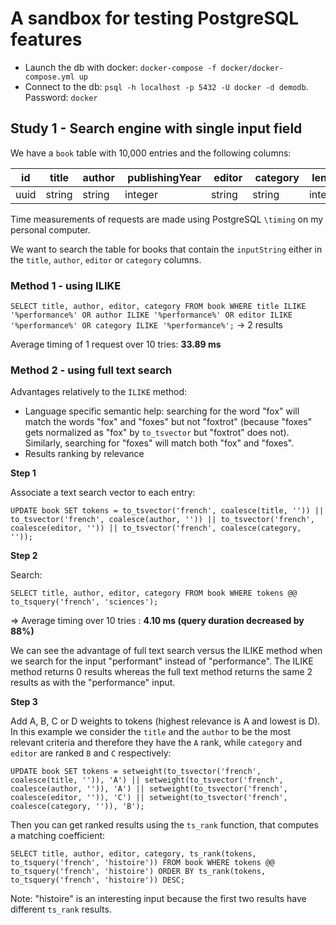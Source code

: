# A sandbox for testing PostgreSQL features

- Launch the db with docker: `docker-compose -f docker/docker-compose.yml up`
- Connect to the db: `psql -h localhost -p 5432 -U docker -d demodb`. Password: `docker`

## Study 1 - Search engine with single input field

We have a `book` table with 10,000 entries and the following columns:

| id   | title  | author |  publishingYear |  editor |  category |  lendingNumber2017 |
| ---- | ------ | ------ | --------------- | ------- | --------- | ------------------ |
| uuid | string | string | integer         | string  | string    | integer            |

Time measurements of requests are made using PostgreSQL `\timing` on my personal computer.

We want to search the table for books that contain the `inputString` either in the `title`, `author`, `editor` or `category` columns.

### Method 1 - using ILIKE

`SELECT title, author, editor, category FROM book WHERE title ILIKE '%performance%' OR author ILIKE '%performance%' OR editor ILIKE '%performance%' OR category ILIKE '%performance%';` -> 2 results

Average timing of 1 request over 10 tries: **33.89 ms**

### Method 2 - using full text search

Advantages relatively to the `ILIKE` method:

* Language specific semantic help: searching for the word "fox" will match the words "fox" and "foxes" but not "foxtrot" (because "foxes" gets normalized as "fox" by `to_tsvector` but "foxtrot" does not). Similarly, searching for "foxes" will match both "fox" and "foxes".
* Results ranking by relevance

**Step 1**

Associate a text search vector to each entry:

`UPDATE book SET tokens = to_tsvector('french', coalesce(title, '')) || to_tsvector('french', coalesce(author, '')) || to_tsvector('french', coalesce(editor, '')) || to_tsvector('french', coalesce(category, ''));`

**Step 2**

Search:

`SELECT title, author, editor, category FROM book WHERE tokens @@ to_tsquery('french', 'sciences');`

=> Average timing over 10 tries : **4.10 ms (query duration decreased by 88%)**

We can see the advantage of full text search versus the ILIKE method when we search for the input "performant" instead of "performance". The ILIKE method returns 0 results whereas the full text method returns the same 2 results as with the "performance" input.

**Step 3**

Add A, B, C or D weights to tokens (highest relevance is A and lowest is D). In this example we consider the `title` and the `author` to be the most relevant criteria and therefore they have the `A` rank, while `category` and `editor` are ranked `B` and `C` respectively:

`UPDATE book SET tokens = setweight(to_tsvector('french', coalesce(title, '')), 'A') || setweight(to_tsvector('french', coalesce(author, '')), 'A') || setweight(to_tsvector('french', coalesce(editor, '')), 'C') || setweight(to_tsvector('french', coalesce(category, '')), 'B');`

Then you can get ranked results using the `ts_rank` function, that computes a matching coefficient:

`SELECT title, author, editor, category, ts_rank(tokens, to_tsquery('french', 'histoire')) FROM book WHERE tokens @@ to_tsquery('french', 'histoire') ORDER BY ts_rank(tokens, to_tsquery('french', 'histoire')) DESC;`

Note: "histoire" is an interesting input because the first two results have different `ts_rank` results.
